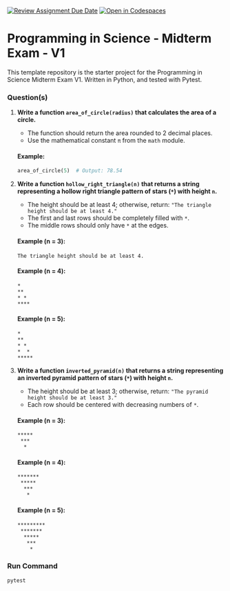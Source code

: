 [![Review Assignment Due Date](https://classroom.github.com/assets/deadline-readme-button-22041afd0340ce965d47ae6ef1cefeee28c7c493a6346c4f15d667ab976d596c.svg)](https://classroom.github.com/a/RNlXoRVE)
[![Open in Codespaces](https://classroom.github.com/assets/launch-codespace-2972f46106e565e64193e422d61a12cf1da4916b45550586e14ef0a7c637dd04.svg)](https://classroom.github.com/open-in-codespaces?assignment_repo_id=18496796)
# Programming in Science - Midterm Exam - V1

This template repository is the starter project for the Programming in Science Midterm Exam V1. Written in Python, and tested with Pytest.

### Question(s)

1. **Write a function `area_of_circle(radius)` that calculates the area of a circle.**
   - The function should return the area rounded to 2 decimal places.
   - Use the mathematical constant `π` from the `math` module.

   #### Example:
   ```python
   area_of_circle(5)  # Output: 78.54
   ```

2. **Write a function `hollow_right_triangle(n)` that returns a string representing a hollow right triangle pattern of stars (`*`) with height `n`.**
   - The height should be at least 4; otherwise, return: `"The triangle height should be at least 4."`
   - The first and last rows should be completely filled with `*`.
   - The middle rows should only have `*` at the edges.

   #### Example (n = 3):
   ```
   The triangle height should be at least 4.
   ```

   #### Example (n = 4):
   ```
   *
   **
   * *
   ****
   ```

   #### Example (n = 5):
   ```
   *
   **
   * *
   *  *
   *****
   ```

3. **Write a function `inverted_pyramid(n)` that returns a string representing an inverted pyramid pattern of stars (`*`) with height `n`.**
   - The height should be at least 3; otherwise, return: `"The pyramid height should be at least 3."`
   - Each row should be centered with decreasing numbers of `*`.
   
   #### Example (n = 3):
   ```
   *****
    ***
     *
   ```
   #### Example (n = 4):
   ```
   *******
    *****
     ***
      *
   ```
   #### Example (n = 5):
   ```
   *********
    *******
     *****
      ***
       *
   ```

### Run Command

```
pytest
```